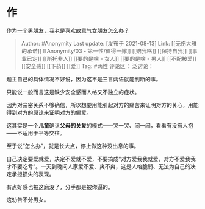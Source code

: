 # 作
[作为一个男朋友，我老是喜欢故意气女朋友怎么办？](https://www.zhihu.com/question/277982259/answer/2058482390)

> Author: #Anonymity
> Last update: [发布于 2021-08-13]
> Link: [[无伤大雅的承诺]] [[Anonymity/03 - 第一性/值得一嫁]] [[赔我啥]] [[保持自我]] [[事业已定]] [[所托非人]] [[要的是啥 - 女人]] [[要的是啥 - 男人]] [[不配被爱]] [[安全感]] [[下药]] [[爱]]
> Tag: #两性
> 评论区：
> 泛讨论：

题主自己的具体情况不好说，因为这不是三言两语就能判断的事。

只能说一般而言这是缺少安全感而人格又不独立的症状。

因为对亲密关系不够确信，所以想要用能引起对方的痛苦来证明对方的关心，用能得到对方的原谅来证明对方的偏爱。

这其实是一个**儿童**确认**父母的关爱**的模式——哭一哭、闹一闹，看看有没有人抱——不适用于平等交往。

至于说“怎么办”，就是长大点，停止做这种没出息的事。

自己决定要爱就爱，决定不爱就不爱，不要搞成“对方爱我我就爱，对方不爱我我才不要吃亏”。一天到晚问人家爱不爱、爽不爽，这是人格脆弱、无法为自己的决定承担损失的表现。

有点好感也被这磨没了，分手都是被你逼的。

这劝告不分男女。
